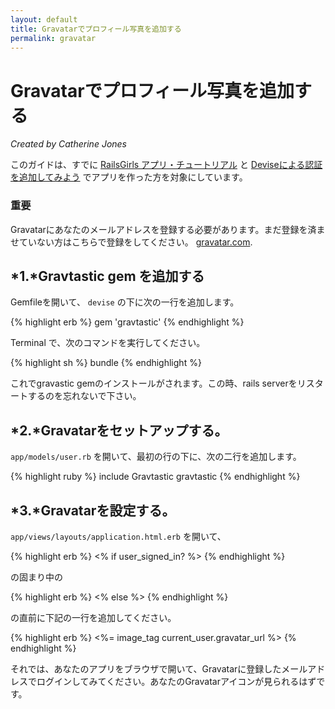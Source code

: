 ```yaml
---
layout: default
title: Gravatarでプロフィール写真を追加する
permalink: gravatar
---
```


# Gravatarでプロフィール写真を追加する

*Created by Catherine Jones*

このガイドは、すでに [RailsGirls アプリ・チュートリアル](/app) と [Deviseによる認証を追加してみよう](/devise) でアプリを作った方を対象にしています。

### 重要

Gravatarにあなたのメールアドレスを登録する必要があります。まだ登録を済ませていない方はこちらで登録をしてください。 [gravatar.com](http://en.gravatar.com/).

## *1.*Gravtastic gem を追加する

Gemfileを開いて、 `devise` の下に次の一行を追加します。

{% highlight erb %}
gem 'gravtastic'
{% endhighlight %}

Terminal で、次のコマンドを実行してください。

{% highlight sh %}
bundle
{% endhighlight %}

これでgravastic gemのインストールがされます。この時、rails serverをリスタートするのを忘れないで下さい。

## *2.*Gravatarをセットアップする。

`app/models/user.rb` を開いて、最初の行の下に、次の二行を追加します。

{% highlight ruby %}
include Gravtastic
gravtastic
{% endhighlight %}

## *3.*Gravatarを設定する。

`app/views/layouts/application.html.erb` を開いて、

{% highlight erb %}
<% if user_signed_in? %>
{% endhighlight %}

の固まり中の

{% highlight erb %}
<% else %>
{% endhighlight %}

の直前に下記の一行を追加してください。

{% highlight erb %}
<%= image_tag current_user.gravatar_url %>
{% endhighlight %}

それでは、あなたのアプリをブラウザで開いて、Gravatarに登録したメールアドレスでログインしてみてください。あなたのGravatarアイコンが見られるはずです。
